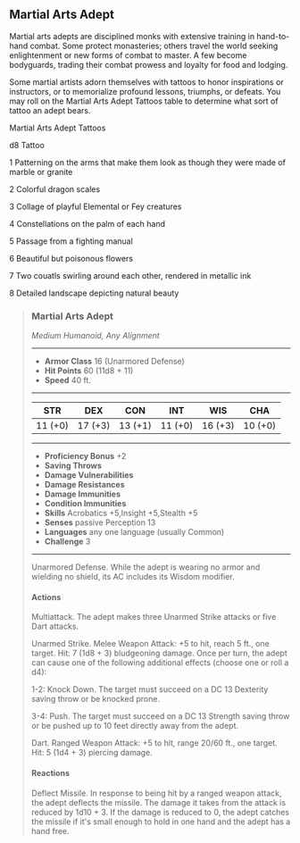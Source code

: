 ## Martial Arts Adept
Martial arts adepts are disciplined monks with extensive training in hand-to-hand combat. Some protect monasteries; others travel the world seeking enlightenment or new forms of combat to master. A few become bodyguards, trading their combat prowess and loyalty for food and lodging.

Some martial artists adorn themselves with tattoos to honor inspirations or instructors, or to memorialize profound lessons, triumphs, or defeats. You may roll on the Martial Arts Adept Tattoos table to determine what sort of tattoo an adept bears.

Martial Arts Adept Tattoos

d8	Tattoo

1	Patterning on the arms that make them look as though they were made of marble or granite

2	Colorful dragon scales

3	Collage of playful Elemental or Fey creatures

4	Constellations on the palm of each hand

5	Passage from a fighting manual

6	Beautiful but poisonous flowers

7	Two couatls swirling around each other, rendered in metallic ink

8	Detailed landscape depicting natural beauty


>### Martial Arts Adept
>*Medium Humanoid, Any Alignment*
>___
>- **Armor Class** 16 (Unarmored Defense)
>- **Hit Points** 60 (11d8 + 11)
>- **Speed** 40 ft.
>___
>|**STR**|**DEX**|**CON**|**INT**|**WIS**|**CHA**|
>|:---:|:---:|:---:|:---:|:---:|:---:|
>|11 (+0)|17 (+3)|13 (+1)|11 (+0)|16 (+3)|10 (+0)|
>
>___
>- **Proficiency Bonus** +2
>- **Saving Throws** 
>- **Damage Vulnerabilities** 
>- **Damage Resistances** 
>- **Damage Immunities** 
>- **Condition Immunities** 
>- **Skills** Acrobatics +5,Insight +5,Stealth +5
>- **Senses** passive Perception 13
>- **Languages** any one language (usually Common)
>- **Challenge** 3
>___
>Unarmored Defense. While the adept is wearing no armor and wielding no shield, its AC includes its Wisdom modifier.
>
>#### Actions
>Multiattack. The adept makes three Unarmed Strike attacks or five Dart attacks.
>
>Unarmed Strike. Melee Weapon Attack: +5 to hit, reach 5 ft., one target. Hit: 7 (1d8 + 3) bludgeoning damage. Once per turn, the adept can cause one of the following additional effects (choose one or roll a d4):
>
>1-2: Knock Down. The target must succeed on a DC 13 Dexterity saving throw or be knocked prone.
>
>3-4: Push. The target must succeed on a DC 13 Strength saving throw or be pushed up to 10 feet directly away from the adept.
>
>Dart. Ranged Weapon Attack: +5 to hit, range 20/60 ft., one target. Hit: 5 (1d4 + 3) piercing damage.
>
>#### Reactions
>Deflect Missile. In response to being hit by a ranged weapon attack, the adept deflects the missile. The damage it takes from the attack is reduced by 1d10 + 3. If the damage is reduced to 0, the adept catches the missile if it's small enough to hold in one hand and the adept has a hand free.
>

